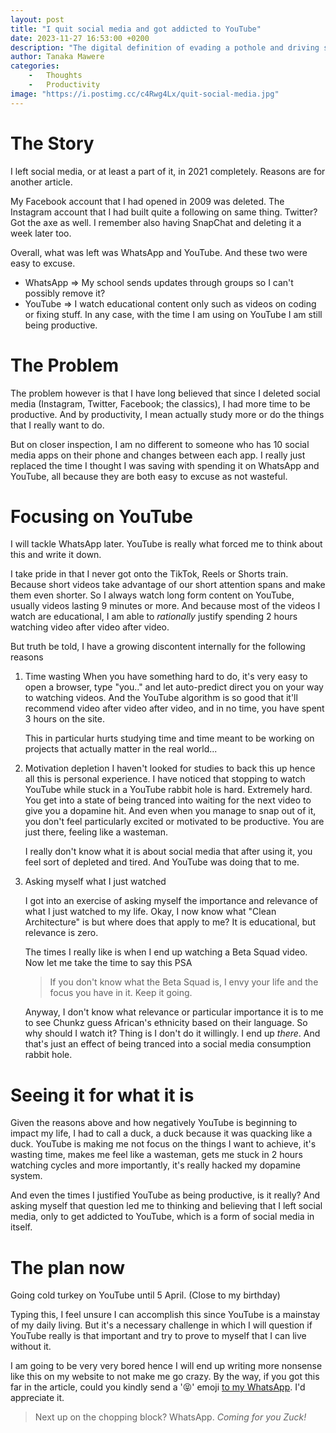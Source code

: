 ```yaml
---
layout: post
title: "I quit social media and got addicted to YouTube"
date: 2023-11-27 16:53:00 +0200
description: "The digital definition of evading a pothole and driving straight into a pit."
author: Tanaka Mawere
categories: 
    -   Thoughts
    -   Productivity
image: "https://i.postimg.cc/c4Rwg4Lx/quit-social-media.jpg"
---
```


# The Story

I left social media, or at least a part of it, in 2021 completely. Reasons are for another article.

My Facebook account that I had opened in 2009 was deleted. The Instagram account that I had built quite a following on same thing. Twitter? Got the axe as well. I remember also having SnapChat and deleting it a week later too.

Overall, what was left was WhatsApp and YouTube. And these two were easy to excuse.

- WhatsApp => My school sends updates through groups so I can't possibly remove it?
- YouTube => I watch educational content only such as videos on coding or fixing stuff. In any case, with the time I am using on YouTube I am still being productive. 

# The Problem

The problem however is that I have long believed that since I deleted social media (Instagram, Twitter, Facebook; the classics), I had more time to be productive. And by productivity, I mean actually study more or do the things that I really want to do. 

But on closer inspection, I am no different to someone who has 10 social media apps on their phone and changes between each app. I really just replaced the time I thought I was saving with spending it on WhatsApp and YouTube, all because they are both easy to excuse as not wasteful. 

# Focusing on YouTube

I will tackle WhatsApp later. YouTube is really what forced me to think about this and write it down. 

I take pride in that I never got onto the TikTok, Reels or Shorts train. Because short videos take advantage of our short attention spans and make them even shorter. So I always watch long form content on YouTube, usually videos lasting 9 minutes or more. And because most of the videos I watch are educational, I am able to _rationally_ justify spending 2 hours watching video after video after video.

But truth be told, I have a growing discontent internally for the following reasons

1. Time wasting
    When you have something hard to do, it's very easy to open a browser, type "you.." and let auto-predict direct you on your way to watching videos. And the YouTube algorithm is so good that it'll recommend video after video after video, and in no time, you have spent 3 hours on the site. 

    This in particular hurts studying time and time meant to be working on projects that actually matter in the real world...

2. Motivation depletion
    I haven't looked for studies to back this up hence all this is personal experience. 
    I have noticed that stopping to watch YouTube while stuck in a YouTube rabbit hole is hard. Extremely hard. You get into a state of being tranced into waiting for the next video to give you a dopamine hit. 
    And even when you manage to snap out of it, you don't feel particularly excited or motivated to be productive. You are just there, feeling like a wasteman. 

    I really don't know what it is about social media that after using it, you feel sort of depleted and tired. And YouTube was doing that to me.

3. Asking myself what I just watched

    I got into an exercise of asking myself the importance and relevance of what I just watched to my life. Okay, I now know what "Clean Architecture" is but where does that apply to me? It is educational, but relevance is zero. 

    The times I really like is when I end up watching a Beta Squad video. Now let me take the time to say this PSA

    > If you don't know what the Beta Squad is, I envy your life and the focus you have in it. Keep it going.

    Anyway, I don't know what relevance or particular importance it is to me to see Chunkz guess African's ethnicity based on their language. So why should I watch it? Thing is I don't do it willingly. I end up _there_. And that's just an effect of being tranced into a social media consumption rabbit hole. 

# Seeing it for what it is

Given the reasons above and how negatively YouTube is beginning to impact my life, I had to call a duck, a duck because it was quacking like a duck. YouTube is making me not focus on the things I want to achieve, it's wasting time, makes me feel like a wasteman, gets me stuck in 2 hours watching cycles and more importantly, it's really hacked my dopamine system. 

And even the times I justified YouTube as being productive, is it really? And asking myself that question led me to thinking and believing that I left social media, only to get addicted to YouTube, which is a form of social media in itself. 

# The plan now

Going cold turkey on YouTube until 5 April. (Close to my birthday)

Typing this, I feel unsure I can accomplish this since YouTube is a mainstay of my daily living. But it's a necessary challenge in which I will question if YouTube really is that important and try to prove to myself that I can live without it.

I am going to be very very bored hence I will end up writing more nonsense like this on my website to not make me go crazy. By the way, if you got this far in the article, could you kindly send a '😝' emoji [to my WhatsApp](https://wa.me/263785468923). I'd appreciate it.

> Next up on the chopping block? WhatsApp. _Coming for you Zuck!_
